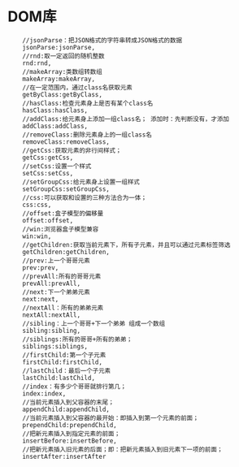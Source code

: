# DOM库
        //jsonParse：把JSON格式的字符串转成JSON格式的数据
        jsonParse:jsonParse,
        //rnd:取一定返回的随机整数
        rnd:rnd,
        //makeArray:类数组转数组
        makeArray:makeArray,
        //在一定范围内，通过class名获取元素
        getByClass:getByClass,
        //hasClass:检查元素身上是否有某个class名
        hasClass:hasClass,
        //addClass:给元素身上添加一组class名； 添加时：先判断没有，才添加
        addClass:addClass,
        //removeClass:删除元素身上的一组class名
        removeClass:removeClass,
        //getCss:获取元素的非行间样式；
        getCss:getCss,
        //setCss:设置一个样式
        setCss:setCss,
        //setGroupCss:给元素身上设置一组样式
        setGroupCss:setGroupCss,
        //css:可以获取和设置的三种方法合为一体；
        css:css,
        //offset:盒子模型的偏移量
        offset:offset,
        //win:浏览器盒子模型兼容
        win:win,
        //getChildren:获取当前元素下，所有子元素，并且可以通过元素标签筛选
        getChildren:getChildren,
        //prev:上一个哥哥元素
        prev:prev,
        //prevAll:所有的哥哥元素
        prevAll:prevAll,
        //next:下一个弟弟元素
        next:next,
        //nextAll：所有的弟弟元素
        nextAll:nextAll,
        //sibling：上一个哥哥+下一个弟弟 组成一个数组
        sibling:sibling,
        //siblings:所有的哥哥+所有的弟弟；
        siblings:siblings,
        //firstChild:第一个子元素
        firstChild:firstChild,
        //lastChild：最后一个子元素
        lastChild:lastChild,
        //index：有多少个哥哥就排行第几；
        index:index,
        //当前元素插入到父容器的末尾；
        appendChild:appendChild,
        //当前元素插入到父容器的最开始：即插入到第一个元素的前面；
        prependChild:prependChild,
        //把新元素插入到指定元素的前面；
        insertBefore:insertBefore,
        //把新元素插入旧元素的后面；即：把新元素插入到旧元素下一项的前面；
        insertAfter:insertAfter

